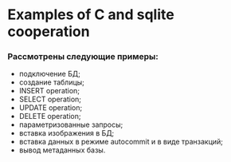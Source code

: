 # Examples of C and sqlite cooperation

### Рассмотрены следующие примеры: ###
- подключение БД;
- создание таблицы;
- INSERT operation;
- SELECT operation;
- UPDATE operation;
- DELETE operation;
- параметризованные запросы;
- вставка изображения в БД;
- вставка данных в режиме autocommit и в виде транзакций;
- вывод метаданных базы.
